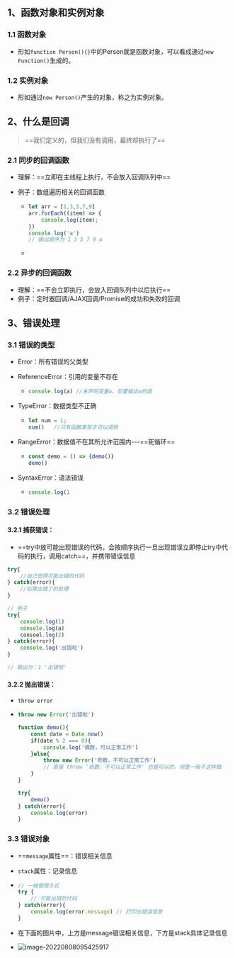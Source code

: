 ## 1、函数对象和实例对象

### 1.1 函数对象

- 形如`function Person(){}`中的Person就是函数对象，可以看成通过`new Function()`生成的。

### 1.2 实例对象

- 形如通过`new Person()`产生的对象，称之为实例对象。

## 2、什么是回调

> ==我们定义的，但我们没有调用，最终却执行了==

### 2.1 同步的回调函数

- 理解：==立即在主线程上执行，不会放入回调队列中==

- 例子：数组遍历相关的回调函数

  - ``` js
    let arr = [1,3,5,7,9]
    arr.forEach((item) => {
        console.log(item);
    })
    console.log('a')
    // 输出顺序为 1 3 5 7 9 a
    ```

  - 

### 2.2 异步的回调函数

- 理解：==不会立即执行，会放入回调队列中以后执行==
- 例子：定时器回调/AJAX回调/Promise的成功和失败的回调

## 3、错误处理

### 3.1 错误的类型

- Error：所有错误的父类型

- ReferenceError：引用的变量不存在

  - ``` js
    console.log(a) //未声明变量a，却要输出a的值

- TypeError：数据类型不正确

  - ``` js
    let num = 1;
    num()	//只有函数类型才可以调用
    ```

- RangeError：数据值不在其所允许范围内---==死循环==

  - ``` js
    const demo = () => {demo()}
    demo()
    ```

- SyntaxError：语法错误

  - ``` js
    console.log(1
    ```

### 3.2 错误处理

#### 3.2.1 捕获错误：

- ==try中放可能出现错误的代码，会按顺序执行一旦出现错误立即停止try中代码的执行，调用catch==，并携带错误信息

``` js
try{
 	//自己觉得可能出错的代码   
} catch(error){
    //如果出错了的处理
}

// 例子
try{
    console.log(1)
    console.log(a)
    consoel.log(2)
} catch(error){
    console.log('出错啦')
}

// 输出为：1 '出错啦'
```

#### 3.2.2 抛出错误：

- `throw error`

- ``` js
  throw new Error('出错啦')
  
  function demo(){
      const date = Date.now()
      if(date % 2 === 0){
          console.log('偶数，可以正常工作')
      }else{
          throw new Error('奇数，不可以正常工作')
          // 直接 throw '奇数，不可以正常工作' 也是可以的，但是一般不这样做
      }
  }
  
  try{
      demo()
  } catch(error){
      console.log(error)
  } 
  ```

### 3.3 错误对象

- ==`message`属性==：错误相关信息

- `stack`属性：记录信息

- ``` js
  // 一般使用方式
  try {
      // 可能出错的代码
  } catch(error){
      console.log(error.message) // 打印出错误信息
  }
  ```

- 在下面的图片中，上方是message错误相关信息，下方是stack具体记录信息

- ![image-20220808095425917](C:\Users\zayn\AppData\Roaming\Typora\typora-user-images\image-20220808095425917.png)